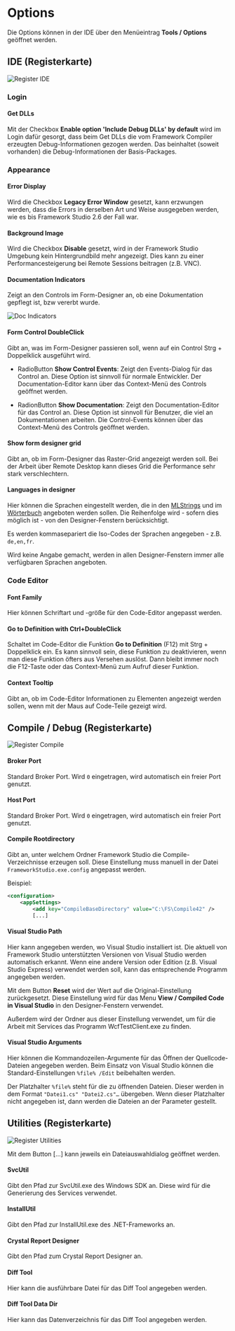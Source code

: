 # Options

Die Options können in der IDE über den Menüeintrag **Tools / Options** geöffnet werden.

## IDE (Registerkarte)

![Register IDE](media/options-ide.png)

### Login

#### Get DLLs

Mit der Checkbox **Enable option 'Include Debug DLLs' by default** wird im Login dafür gesorgt, dass beim Get DLLs die vom Framework Compiler erzeugten Debug-Informationen gezogen werden. Das beinhaltet (soweit vorhanden) die Debug-Informationen der Basis-Packages.

### Appearance

#### Error Display

Wird die Checkbox **Legacy Error Window** gesetzt, kann erzwungen werden, dass die Errors in derselben Art und Weise ausgegeben werden, wie es bis Framework Studio 2.6 der Fall war.

#### Background Image

Wird die Checkbox **Disable** gesetzt, wird in der Framework Studio Umgebung kein Hintergrundbild mehr angezeigt. Dies kann zu einer Performancesteigerung bei Remote Sessions beitragen (z.B. VNC).

#### Documentation Indicators

Zeigt an den Controls im Form-Designer an, ob eine Dokumentation gepflegt ist, bzw vererbt wurde.

![Doc Indicators](../documentation/media/documentation-indicators.png)

#### Form Control DoubleClick

Gibt an, was im Form-Designer passieren soll, wenn auf ein Control Strg + Doppelklick ausgeführt wird.

* RadioButton **Show Control Events**: Zeigt den Events-Dialog für das Control an. Diese Option ist sinnvoll für normale Entwickler. Der Documentation-Editor kann über das Context-Menü des Controls geöffnet werden.

* RadionButton **Show Documentation**: Zeigt den Documentation-Editor für das Control an. Diese Option ist sinnvoll für Benutzer, die viel an Dokumentationen arbeiten. Die Control-Events können über das Context-Menü des Controls geöffnet werden.

#### Show form designer grid

Gibt an, ob im Form-Designer das Raster-Grid angezeigt werden soll. Bei der Arbeit über Remote Desktop kann dieses Grid die Performance sehr stark verschlechtern.

#### Languages in designer

Hier können die Sprachen eingestellt werden, die in den [MLStrings](../mlkey/mlstring.md) und im [Wörterbuch](../mlkey/woerterbuch.md) angeboten werden sollen. Die Reihenfolge wird - sofern dies möglich ist - von den Designer-Fenstern berücksichtigt.

Es werden kommasepariert die Iso-Codes der Sprachen angegeben - z.B. `de,en,fr`.

Wird keine Angabe gemacht, werden in allen Designer-Fenstern immer alle verfügbaren Sprachen angeboten.

### Code Editor

#### Font Family

Hier können Schriftart und -größe für den Code-Editor angepasst werden.

#### Go to Definition with Ctrl+DoubleClick

Schaltet im Code-Editor die Funktion **Go to Definition** (F12) mit Strg + Doppelklick ein. Es kann sinnvoll sein, diese Funktion zu deaktivieren, wenn man diese Funktion öfters aus Versehen auslöst. Dann bleibt immer noch die F12-Taste oder das Context-Menü zum Aufruf dieser Funktion.

#### Context Tooltip

Gibt an, ob im Code-Editor Informationen zu Elementen angezeigt werden sollen, wenn mit der Maus auf Code-Teile gezeigt wird.

## Compile / Debug (Registerkarte)

![Register Compile](media/options-compile.png)

#### Broker Port

Standard Broker Port. Wird `0` eingetragen, wird automatisch ein freier Port genutzt.

#### Host Port

Standard Broker Port. Wird `0` eingetragen, wird automatisch ein freier Port genutzt.

#### Compile Rootdirectory

Gibt an, unter welchem Ordner Framework Studio die Compile-Verzeichnisse erzeugen soll. Diese Einstellung muss manuell in der Datei `FrameworkStudio.exe.config` angepasst werden.

Beispiel:

```xml
<configuration>
    <appSettings>
        <add key="CompileBaseDirectory" value="C:\FS\Compile42" />
        [...]
```

#### Visual Studio Path

Hier kann angegeben werden, wo Visual Studio installiert ist. Die aktuell von Framework Studio unterstützten Versionen von Visual Studio werden automatisch erkannt. Wenn eine andere Version oder Edition (z.B. Visual Studio Express) verwendet werden soll, kann das entsprechende Programm angegeben werden.

Mit dem Button **Reset** wird der Wert auf die Original-Einstellung zurückgesetzt. Diese Einstellung wird für das Menu **View /  Compiled Code in Visual Studio** in den Designer-Fenstern verwendet.

Außerdem wird der Ordner aus dieser Einstellung verwendet, um für die Arbeit mit Services das Programm WcfTestClient.exe zu finden.

#### Visual Studio Arguments

Hier können die Kommandozeilen-Argumente für das Öffnen der Quellcode-Dateien angegeben werden. Beim Einsatz von Visual Studio können die Standard-Einstellungen `%file% /Edit` beibehalten werden.

Der Platzhalter `%file%` steht für die zu öffnenden Dateien. Dieser werden in dem Format `"Datei1.cs" "Datei2.cs"…` übergeben. Wenn dieser Platzhalter nicht angegeben ist, dann werden die Dateien an der Parameter gestellt.

## Utilities (Registerkarte)

![Register Utilities](media/options-utilities.png)

Mit dem Button [...]  kann jeweils ein Dateiauswahldialog geöffnet werden.

#### SvcUtil

Gibt den Pfad zur SvcUtil.exe des Windows SDK an. Diese wird für die Generierung des Services verwendet.

#### InstallUtil

Gibt den Pfad zur InstallUtil.exe des .NET-Frameworks an.

#### Crystal Report Designer

Gibt den Pfad zum Crystal Report Designer an.

#### Diff Tool

Hier kann die ausführbare Datei für das Diff Tool angegeben werden.

#### Diff Tool Data Dir

Hier kann das Datenverzeichnis für das Diff Tool angegeben werden.
